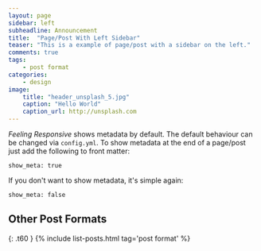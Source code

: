 ```yaml
---
layout: page
sidebar: left
subheadline: Announcement
title:  "Page/Post With Left Sidebar"
teaser: "This is a example of page/post with a sidebar on the left."
comments: true
tags:
    - post format
categories:
    - design
image:
    title: "header_unsplash_5.jpg"
    caption: "Hello World"
    caption_url: http://unsplash.com
---
```

*Feeling Responsive* shows metadata by default. The default behaviour can be changed via `config.yml`. To show metadata at the end of a page/post just add the following to front matter:

~~~
show_meta: true
~~~

If you don't want to show metadata, it's simple again:

~~~
show_meta: false
~~~


## Other Post Formats
{: .t60 }
{% include list-posts.html tag='post format' %}

